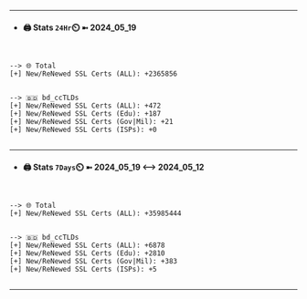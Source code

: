 

---
- #### 🖨️ **Stats** `24Hr`⏲️ ➼ 2024_05_19
```console


--> 🌐 Total
[+] New/ReNewed SSL Certs (ALL): +2365856


--> 🇧🇩 bd_ccTLDs
[+] New/ReNewed SSL Certs (ALL): +472
[+] New/ReNewed SSL Certs (Edu): +187
[+] New/ReNewed SSL Certs (Gov|Mil): +21
[+] New/ReNewed SSL Certs (ISPs): +0


```

---
- #### 🖨️ **Stats** `7Days`⏲️ ➼ 2024_05_19 <--> 2024_05_12
```console


--> 🌐 Total
[+] New/ReNewed SSL Certs (ALL): +35985444


--> 🇧🇩 bd_ccTLDs
[+] New/ReNewed SSL Certs (ALL): +6878
[+] New/ReNewed SSL Certs (Edu): +2810
[+] New/ReNewed SSL Certs (Gov|Mil): +383
[+] New/ReNewed SSL Certs (ISPs): +5


```

---

